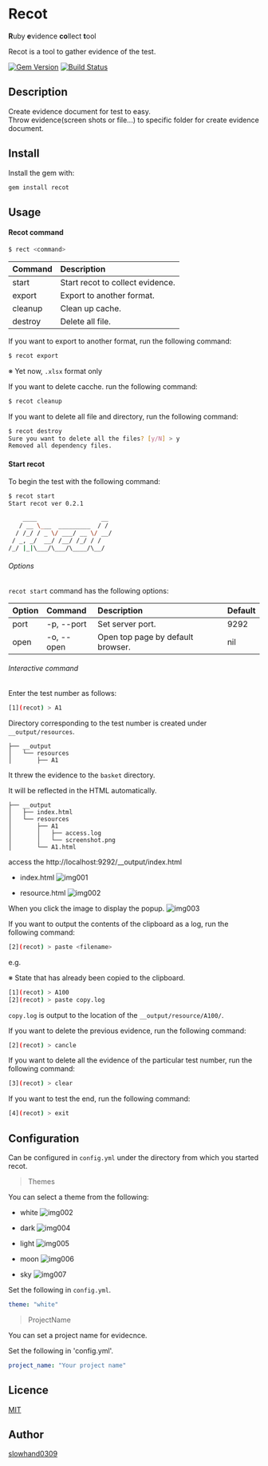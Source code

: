 # Recot

**R**uby **e**vidence **co**llect **t**ool<br>

Recot is a tool to gather evidence of the test.

[![Gem Version](https://badge.fury.io/rb/recot.svg)](https://badge.fury.io/rb/recot)
[![Build Status](https://travis-ci.org/Slowhand0309/recot.svg?branch=master)](https://travis-ci.org/Slowhand0309/recot)

## Description
Create evidence document for test to easy.<br>
Throw evidence(screen shots or file...) to specific folder for create evidence document.

## Install

Install the gem with:

```sh
gem install recot
```
## Usage

#### Recot command

```sh
$ rect <command>
```

|Command|Description|
|:------|:----------|
|start|Start recot to collect evidence.|
|export|Export to another format.|
|cleanup|Clean up cache.|
|destroy|Delete all file.|

If you want to export to another format, run the following command:

```sh
$ recot export
```
※ Yet now, `.xlsx` format only

If you want to delete cacche.
run the following command:

```sh
$ recot cleanup
```

If you want to delete all file and directory,
run the following command:

```sh
$ recot destroy
Sure you want to delete all the files? [y/N] > y
Removed all dependency files.
```

#### Start recot

To begin the test with the following command:

```sh
$ recot start
Start recot ver 0.2.1

    ____                  __
   / __ \___  _________  / /
  / /_/ / _ \/ ___/ __ \/ __/
 / _, _/  __/ /__/ /_/ / /
/_/ |_|\___/\___/\____/\__/
```

###### Options

`recot start` command has the following options:

|Option|Command|Description|Default|
|:-----|:------|:----------|:------|
|port|-p, --port|Set server port.|9292|
|open|-o, --open|Open top page by default browser.|nil|

###### Interactive command

Enter the test number as follows:

```sh
[1](recot) > A1
```

Directory corresponding to the test number is created under `__output/resources`.

```
├── __output
│   └── resources
│       ├── A1
```

It threw the evidence to the `basket` directory.

It will be reflected in the HTML automatically.

```
├── __output
│   ├── index.html
│   └── resources
│       ├── A1
│       │   ├── access.log
│       │   └── screenshot.png
│       └── A1.html
```

access the http://localhost:9292/__output/index.html

* index.html
![img001](http://slowhand0309.github.io/images/recot/index_html.png)

* resource.html
![img002](http://slowhand0309.github.io/images/recot/resource_html.png)

When you click the image to display the popup.
![img003](http://slowhand0309.github.io/images/recot/popup.png)

If you want to output the contents of the clipboard as a log, run the following command:

```sh
[2](recot) > paste <filename>
```

e.g.

※ State that has already been copied to the clipboard.
```sh
[1](recot) > A100
[2](recot) > paste copy.log
```
`copy.log` is output to the location of the `__output/resource/A100/`.

If you want to delete the previous evidence, run the following command:

```sh
[2](recot) > cancle
```

If you want to delete all the evidence of the particular test number, run the following command:

```sh
[3](recot) > clear
```

If you want to test the end, run the following command:

```sh
[4](recot) > exit
```


## Configuration

Can be configured in `config.yml` under the directory from which you started recot.

> Themes

You can select a theme from the following:

* white
![img002](http://slowhand0309.github.io/images/recot/resource_html.png)

* dark
![img004](http://slowhand0309.github.io/images/recot/theme_dark.png)
* light
![img005](http://slowhand0309.github.io/images/recot/theme_light.png)

* moon
![img006](http://slowhand0309.github.io/images/recot/theme_moon.png)

* sky
![img007](http://slowhand0309.github.io/images/recot/theme_sky.png)

Set the following in `config.yml`.
```yml
theme: "white"
```


> ProjectName

You can set a project name for evidecnce.

Set the following in 'config.yml'.
```yml
project_name: "Your project name"
```

## Licence

[MIT](https://github.com/tcnksm/tool/blob/master/LICENCE)

## Author

[slowhand0309](https://github.com/Slowhand0309)
